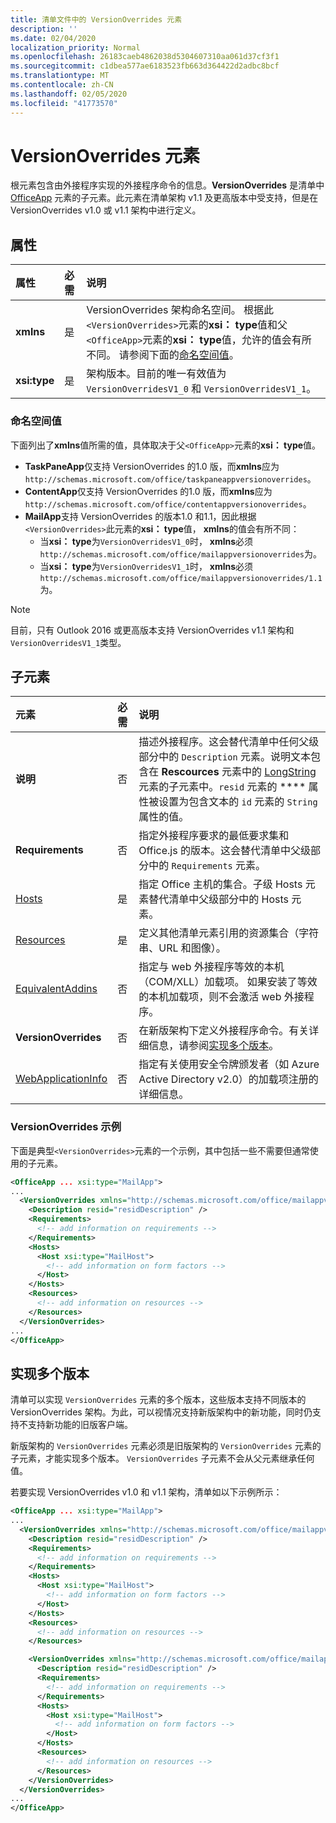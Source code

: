 ```yaml
---
title: 清单文件中的 VersionOverrides 元素
description: ''
ms.date: 02/04/2020
localization_priority: Normal
ms.openlocfilehash: 26183caeb4862038d5304607310aa061d37cf3f1
ms.sourcegitcommit: c1dbea577ae6183523fb663d364422d2adbc8bcf
ms.translationtype: MT
ms.contentlocale: zh-CN
ms.lasthandoff: 02/05/2020
ms.locfileid: "41773570"
---
```

# <a name="versionoverrides-element"></a>VersionOverrides 元素

根元素包含由外接程序实现的外接程序命令的信息。**VersionOverrides** 是清单中 [OfficeApp](./officeapp.md) 元素的子元素。此元素在清单架构 v1.1 及更高版本中受支持，但是在 VersionOverrides v1.0 或 v1.1 架构中进行定义。

## <a name="attributes"></a>属性

|  属性  |  必需  |  说明  |
|:-----|:-----|:-----|
|  **xmlns**       |  是  |  VersionOverrides 架构命名空间。 根据此`<VersionOverrides>`元素的**xsi： type**值和父`<OfficeApp>`元素的**xsi： type**值，允许的值会有所不同。 请参阅下面的[命名空间值](#namespace-values)。|
|  **xsi:type**  |  是  | 架构版本。目前的唯一有效值为 `VersionOverridesV1_0` 和 `VersionOverridesV1_1`。 |

### <a name="namespace-values"></a>命名空间值

下面列出了**xmlns**值所需的值，具体取决于父`<OfficeApp>`元素的**xsi： type**值。

- **TaskPaneApp**仅支持 VersionOverrides 的1.0 版，而**xmlns**应为`http://schemas.microsoft.com/office/taskpaneappversionoverrides`。
- **ContentApp**仅支持 VersionOverrides 的1.0 版，而**xmlns**应为`http://schemas.microsoft.com/office/contentappversionoverrides`。
- **MailApp**支持 VersionOverrides 的版本1.0 和1.1，因此根据`<VersionOverrides>`此元素的**xsi： type**值， **xmlns**的值会有所不同：
    - 当**xsi： type**为`VersionOverridesV1_0`时， **xmlns**必须`http://schemas.microsoft.com/office/mailappversionoverrides`为。
    - 当**xsi： type**为`VersionOverridesV1_1`时， **xmlns**必须`http://schemas.microsoft.com/office/mailappversionoverrides/1.1`为。

> [!NOTE]
> 目前，只有 Outlook 2016 或更高版本支持 VersionOverrides v1.1 架构和`VersionOverridesV1_1`类型。

## <a name="child-elements"></a>子元素

|  元素 |  必需  |  说明  |
|:-----|:-----|:-----|
|  **说明**    |  否   |  描述外接程序。这会替代清单中任何父级部分中的 `Description` 元素。说明文本包含在 **Rescources** 元素中的 [LongString](./resources.md) 元素的子元素中。`resid` 元素的 **** 属性被设置为包含文本的 `id` 元素的 `String` 属性的值。|
|  **Requirements**  |  否   |  指定外接程序要求的最低要求集和 Office.js 的版本。这会替代清单中父级部分中的 `Requirements` 元素。|
|  [Hosts](./hosts.md)                |  是  |  指定 Office 主机的集合。子级 Hosts 元素替代清单中父级部分中的 Hosts 元素。  |
|  [Resources](./resources.md)    |  是  | 定义其他清单元素引用的资源集合（字符串、URL 和图像）。|
|  [EquivalentAddins](./equivalentaddins.md)    |  否  | 指定与 web 外接程序等效的本机（COM/XLL）加载项。 如果安装了等效的本机加载项，则不会激活 web 外接程序。|
|  **VersionOverrides**    |  否  | 在新版架构下定义外接程序命令。有关详细信息，请参阅[实现多个版本](#implementing-multiple-versions)。 |
|  [WebApplicationInfo](./webapplicationinfo.md)    |  否  | 指定有关使用安全令牌颁发者（如 Azure Active Directory v2.0）的加载项注册的详细信息。 |

### <a name="versionoverrides-example"></a>VersionOverrides 示例

下面是典型`<VersionOverrides>`元素的一个示例，其中包括一些不需要但通常使用的子元素。

```xml
<OfficeApp ... xsi:type="MailApp">
...
  <VersionOverrides xmlns="http://schemas.microsoft.com/office/mailappversionoverrides" xsi:type="VersionOverridesV1_0">
    <Description resid="residDescription" />
    <Requirements>
      <!-- add information on requirements -->
    </Requirements>
    <Hosts>
      <Host xsi:type="MailHost">
        <!-- add information on form factors -->
      </Host>
    </Hosts>
    <Resources>
      <!-- add information on resources -->
    </Resources>
  </VersionOverrides>
...
</OfficeApp>
```

## <a name="implementing-multiple-versions"></a>实现多个版本

清单可以实现 `VersionOverrides` 元素的多个版本，这些版本支持不同版本的 VersionOverrides 架构。为此，可以视情况支持新版架构中的新功能，同时仍支持不支持新功能的旧版客户端。

新版架构的 `VersionOverrides` 元素必须是旧版架构的 `VersionOverrides` 元素的子元素，才能实现多个版本。 `VersionOverrides` 子元素不会从父元素继承任何值。

若要实现 VersionOverrides v1.0 和 v1.1 架构，清单如以下示例所示：

```xml
<OfficeApp ... xsi:type="MailApp">
...
  <VersionOverrides xmlns="http://schemas.microsoft.com/office/mailappversionoverrides" xsi:type="VersionOverridesV1_0">
    <Description resid="residDescription" />
    <Requirements>
      <!-- add information on requirements -->
    </Requirements>
    <Hosts>
      <Host xsi:type="MailHost">
        <!-- add information on form factors -->
      </Host>
    </Hosts>
    <Resources>
      <!-- add information on resources -->
    </Resources>

    <VersionOverrides xmlns="http://schemas.microsoft.com/office/mailappversionoverrides/1.1" xsi:type="VersionOverridesV1_1">
      <Description resid="residDescription" />
      <Requirements>
        <!-- add information on requirements -->
      </Requirements>
      <Hosts>
        <Host xsi:type="MailHost">
          <!-- add information on form factors -->
        </Host>
      </Hosts>
      <Resources>
        <!-- add information on resources -->
      </Resources>
    </VersionOverrides>  
  </VersionOverrides>
...
</OfficeApp>
```
